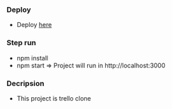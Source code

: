 ### Deploy
- Deploy <a href="https://trello-clone-billynd.vercel.app" target="_blank">here</a>
### Step run
- npm install
- npm start
=> Project will run in http://localhost:3000
### Decripsion
- This project is trello clone
